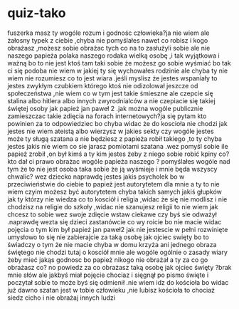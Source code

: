 # quiz-tako
fuszerka
masz ty wogóle rozum i godnośc człowieka?ja nie wiem ale żałosny typek z ciebie ,chyba nie
pomyślałes nawet co robisz i kogo obrażasz ,możesz sobie obrażac tych co na to zasłużyli sobie
ale nie naszego papieża polaka naszego rodaka wielką osobę ,i tak wyjątkowa i ważną bo to nie jest
ktoś tam taki sobie że możesz go sobie wyśmiać bo tak ci się podoba nie wiem w jakiej ty się
wychowałes rodzinie ale chyba ty nie wiem nie rozumiesz co to jest wiara .jeśli myslisz że jestes
wspaniały to jestes zwykłym czubkiem którego ktoś nie odizolował jeszcze od społeczeństwa ,nie
wiem co w tym jest takie śmieszne ale czepcie się stalina albo hitlera albo innych zwyrodnialców a
nie czepiacie się takiej świętej osoby jak papież jan paweł 2 .jak można wogóle publicznie
zamieszczac takie zdięcia na forach internetowych?ja się pytam kto powinien za to odpowiedziec
bo chyba widac że do koscioła nie chodzi jak jestes nie wiem ateistą albo wierzysz w jakies sekty
czy wogóle jestes może ty sługą szatana a nie będziesz z papieża robił takiego ,to ty chyba jestes
jakis nie wiem co sie jarasz pomiotami szatana .wez pomyśl sobie ile papież zrobił ,on był kimś a ty
kim jestes żeby z niego sobie robić kpiny co? kto dał ci prawo obrażac wogóle papieża naszego ?
pomyślałes wogóle nad tym że to nie jest osoba taka sobie że ją wyśmieje i mnie będa wszyscy
chwalic? wez dziecko naprawdę jestes jakis psycholek bo w przeciwieństwie do ciebie to papież
jest autorytetem dla mnie a ty to nie wiem czyim możesz być autorytetem chyba takich samych
jakiś głupków jak ty którzy nie wiedza co to kosciół i religia ,widac że się nie modlisz i nie chodzisz
na religie do szkoły ,widac nie szanujesz religii to nie wiem jak chcesz to sobie wez swoje zdięcie
wstaw ciekawe czy byś sie odważył .naprawdę wezta się dzieci zastanówcie co wy roicie bo nie
macie widac pojęcia o tym kim był papież jan paweł2 jak nie jestescie w pełni rozwinięte umysłowo
to się nie zabierajcie za taką osobę jak ojciec swięty bo to świadczy o tym że nie macie chyba w
domu krzyża ani jednego obraza świętego nie chodzi tutaj o kosciół mnie ale wogóle ogólnie o
zasady wiary żeby mieć jakąs godnosc bo papież nikogo nie obrażał a ty za co go obrażasz co? no
powiedz za co obrażasz taką osobę jak ojciec święty ?brak mnie słów ale jakbyś miał pojęcie
chociaz i sięgnął po pismo święte i poczytał sobie to może byś się odmienił .nie wiem idz do
kościoła bo widac już dawno szatan jest w tobie człowieku ,nie lubisz kościoła to chociaż siedz
cicho i nie obrażaj innych ludzi
